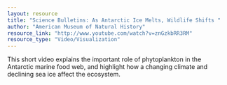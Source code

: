 ```yaml
---
layout: resource
title: "Science Bulletins: As Antarctic Ice Melts, Wildlife Shifts "
author: "American Museum of Natural History"
resource_link: "http://www.youtube.com/watch?v=znGzkbRR3RM"
resource_type: "Video/Visualization"
---
```


This short video explains the important role of phytoplankton in the Antarctic marine food web, and highlight how a changing climate and declining sea ice affect the ecosystem.
